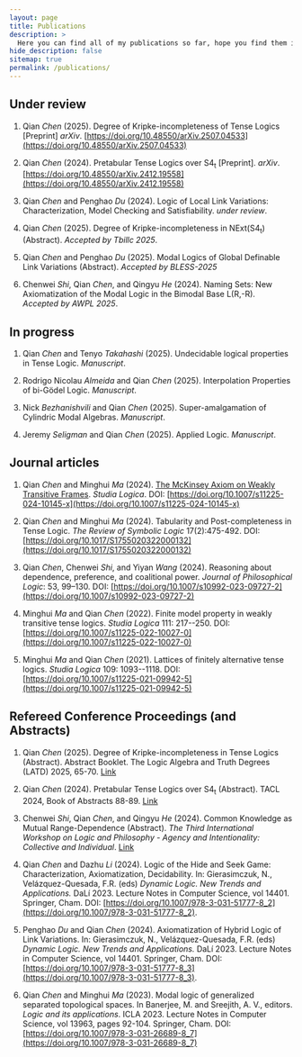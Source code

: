 ```yaml
---
layout: page
title: Publications
description: >
  Here you can find all of my publications so far, hope you find them interesting.
hide_description: false
sitemap: true
permalink: /publications/
---
```


## Under review

1. Qian *Chen* (2025). Degree of Kripke-incompleteness of Tense Logics [Preprint] *arXiv*. 
[https://doi.org/10.48550/arXiv.2507.04533](https://doi.org/10.48550/arXiv.2507.04533)

2. Qian *Chen* (2024). Pretabular Tense Logics over S4<sub>t</sub> [Preprint]. *arXiv*. 
[https://doi.org/10.48550/arXiv.2412.19558](https://doi.org/10.48550/arXiv.2412.19558)

3. Qian *Chen* and Penghao *Du* (2024). Logic of Local Link Variations: Characterization, Model Checking and Satisfiability. *under review*.

4. Qian *Chen* (2025). Degree of Kripke-incompleteness in NExt(S4<sub>t</sub>) (Abstract). *Accepted by Tbillc 2025*.

5. Qian *Chen* and Penghao *Du* (2025). Modal Logics of Global Definable Link Variations (Abstract). *Accepted by BLESS-2025*

6. Chenwei *Shi*, Qian *Chen*, and Qingyu *He* (2024). Naming Sets: New Axiomatization of the Modal Logic in the Bimodal Base L(R,-R). *Accepted by AWPL 2025*.

## In progress

1. Qian *Chen* and Tenyo *Takahashi* (2025). Undecidable logical properties in Tense Logic. *Manuscript*.

2. Rodrigo Nicolau *Almeida* and Qian *Chen* (2025). Interpolation Properties of bi-Gödel Logic. *Manuscript*.

3. Nick *Bezhanishvili* and Qian *Chen* (2025). Super-amalgamation of Cylindric Modal Algebras. *Manuscript*.

4. Jeremy *Seligman* and Qian *Chen* (2025). Applied Logic. *Manuscript*.

## Journal articles

1. Qian *Chen* and Minghui *Ma* (2024). [The McKinsey Axiom on Weakly Transitive Frames](/research/2024-07-29-research-mckinsey-axiom/). *Studia Logica*. DOI: [https://doi.org/10.1007/s11225-024-10145-x](https://doi.org/10.1007/s11225-024-10145-x)
   
2. Qian *Chen* and Minghui *Ma* (2024). Tabularity and Post-completeness in Tense Logic. *The Review of Symbolic Logic* 17(2):475-492. DOI: [https://doi.org/10.1017/S1755020322000132](https://doi.org/10.1017/S1755020322000132)
   
3. Qian *Chen*, Chenwei *Shi*, and Yiyan *Wang* (2024). Reasoning about dependence, preference, and coalitional power. *Journal of Philosophical Logic*: 53, 99–130. DOI: [https://doi.org/10.1007/s10992-023-09727-2](https://doi.org/10.1007/s10992-023-09727-2)

4.  Minghui *Ma* and Qian *Chen* (2022). Finite model property in weakly transitive tense logics. *Studia Logica* 111: 217--250. DOI: [https://doi.org/10.1007/s11225-022-10027-0](https://doi.org/10.1007/s11225-022-10027-0)

5.  Minghui *Ma* and Qian *Chen* (2021). Lattices of finitely alternative tense logics. *Studia Logica* 109: 1093--1118. DOI: [https://doi.org/10.1007/s11225-021-09942-5](https://doi.org/10.1007/s11225-021-09942-5)

## Refereed Conference Proceedings (and Abstracts)
   
1. Qian *Chen* (2025). Degree of Kripke-incompleteness in Tense Logics (Abstract). Abstract Booklet. The Logic Algebra and Truth Degrees (LATD) 2025, 65-70. [Link](https://www.congressi.unisi.it/latd25/wp-content/uploads/sites/156/2025/07/LATD2025_Booklet-8.pdf)
   
2. Qian *Chen* (2024). Pretabular Tense Logics over S4<sub>t</sub> (Abstract). TACL 2024, Book of Abstracts 88-89. [Link](https://barcinologic.github.io/web/tacl_mirror/abstracts/conference/book_abstracts_TACL24.pdf)

3. Chenwei *Shi*, Qian *Chen*, and Qingyu *He* (2024). Common Knowledge as Mutual Range-Dependence (Abstract). *The Third International Workshop on Logic and Philosophy - Agency and Intentionality: Collective and Individual*. [Link](https://www.researchgate.net/publication/383864377_Common_Knowledge_as_Mutual_Range-Dependence_Abstract)

4. Qian *Chen* and Dazhu *Li* (2024). Logic of the Hide and Seek Game: Characterization, Axiomatization, Decidability. In: Gierasimczuk, N., Velázquez-Quesada, F.R. (eds) *Dynamic Logic. New Trends and Applications.* DaLí 2023. Lecture Notes in Computer Science, vol 14401. Springer, Cham. DOI: [https://doi.org/10.1007/978-3-031-51777-8_2](https://doi.org/10.1007/978-3-031-51777-8_2).

5. Penghao *Du* and Qian *Chen* (2024). Axiomatization of Hybrid Logic of Link Variations. In: Gierasimczuk, N., Velázquez-Quesada, F.R. (eds) *Dynamic Logic. New Trends and Applications.* DaLí 2023. Lecture Notes in Computer Science, vol 14401. Springer, Cham. DOI: [https://doi.org/10.1007/978-3-031-51777-8_3](https://doi.org/10.1007/978-3-031-51777-8_3).

6. Qian *Chen* and Minghui *Ma* (2023). Modal logic of generalized separated topological spaces. In Banerjee, M. and Sreejith, A. V., editors. *Logic and its applications*. ICLA 2023. Lecture Notes in Computer Science, vol 13963, pages 92-104. Springer, Cham. DOI: [https://doi.org/10.1007/978-3-031-26689-8_7](https://doi.org/10.1007/978-3-031-26689-8_7)






<!-- ## Getting started
* [Dependence Logic and Common Knowledge]{:.heading.flip-title} --- How to install and run Hydejack.
* [Upgrade]{:.heading.flip-title} --- You can skip this if you haven't used Hydejack before.
* [Config]{:.heading.flip-title} --- Once Jekyll is running you can start editing your config file.
{:.related-posts.faded}

## Using Hydejack
* [Basics]{:.heading.flip-title} --- How to add different types of content.
* [Writing]{:.heading.flip-title} --- Producing markdown content for Hydejack.
* [Scripts]{:.heading.flip-title} --- How to include 3rd party scripts on your site.
* [Build]{:.heading.flip-title} --- How to build the static files for deployment.
* [Advanced]{:.heading.flip-title} --- Guides for more advanced tasks.
{:.related-posts.faded}

## Other
* [LICENSE]{:.heading.flip-title} --- The license of this project.
* [NOTICE]{:.heading.flip-title} --- Parts of this program are provided under separate licenses.
* [CHANGELOG]{:.heading.flip-title} --- Version history of Hydejack.
{:.related-posts.faded} -->

<!-- [Note on Dependence Logic and Common Knowledge]: DepCom.md
[upgrade]: upgrade.md
[config]: config.md
[basics]: basics.md
[writing]: writing.md
[scripts]: scripts.md
[build]: build.md
[advanced]: advanced.md
[LICENSE]: ../LICENSE.md
[NOTICE]: ../NOTICE.md
[CHANGELOG]: ../CHANGELOG.md -->
